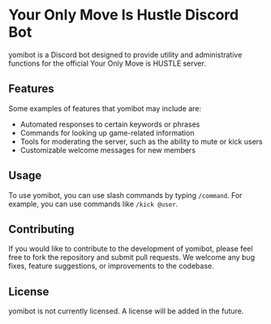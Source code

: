 # Your Only Move Is Hustle Discord Bot

yomibot is a Discord bot designed to provide utility and 
administrative functions for the official Your Only Move is 
HUSTLE server.

## Features

Some examples of features that yomibot may include are:

- Automated responses to certain keywords or phrases
- Commands for looking up game-related information
- Tools for moderating the server, such as the ability to mute or kick users
- Customizable welcome messages for new members

## Usage

To use yomibot, you can use slash commands by typing `/command`. 
For example, you can use commands like `/kick @user`.

## Contributing

If you would like to contribute to the development of yomibot, 
please feel free to fork the repository and submit pull requests. 
We welcome any bug fixes, feature suggestions, or improvements to the codebase.

## License

yomibot is not currently licensed. A license will be added in the future.
